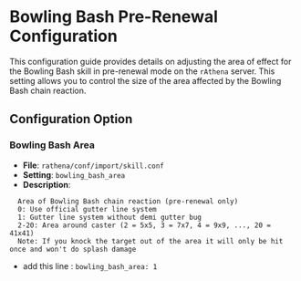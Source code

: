 # Bowling Bash Pre-Renewal Configuration

This configuration guide provides details on adjusting the area of effect for the Bowling Bash skill in pre-renewal mode on the `rAthena` server. This setting allows you to control the size of the area affected by the Bowling Bash chain reaction.

## Configuration Option

### Bowling Bash Area
- **File**: `rathena/conf/import/skill.conf`
- **Setting**: `bowling_bash_area`
- **Description**:
```
  Area of Bowling Bash chain reaction (pre-renewal only)
  0: Use official gutter line system
  1: Gutter line system without demi gutter bug
  2-20: Area around caster (2 = 5x5, 3 = 7x7, 4 = 9x9, ..., 20 = 41x41)
  Note: If you knock the target out of the area it will only be hit once and won't do splash damage
```
- add this line : 
`bowling_bash_area: 1`
